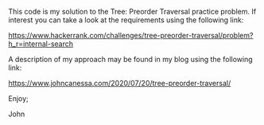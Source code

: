 This code is my solution to the Tree: Preorder Traversal practice problem.
If interest you can take a look at the requirements using the following link:

https://www.hackerrank.com/challenges/tree-preorder-traversal/problem?h_r=internal-search

A description of my approach may be found in my blog using the following link:

https://www.johncanessa.com/2020/07/20/tree-preorder-traversal/

Enjoy;

John
